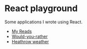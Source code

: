 # React playground

 Some applications I wrote using React.

* [My Reads](https://github.com/davidezordan/React-Playground/tree/master/my-reads)
* [Would-you-rather](https://github.com/davidezordan/React-Playground/tree/master/would-you-rather)
* [Heathrow weather](https://github.com/davidezordan/React-Playground/tree/master/heathrow-weather)
